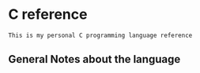 # C reference

`This is my personal C programming language reference`

## General Notes about the language